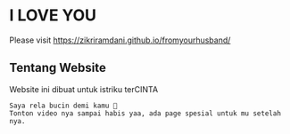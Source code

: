 # I LOVE YOU

Please visit <https://zikriramdani.github.io/fromyourhusband/>

## Tentang Website

Website ini dibuat untuk istriku terCINTA

```
Saya rela bucin demi kamu 🥴
Tonton video nya sampai habis yaa, ada page spesial untuk mu setelah nya.
```
